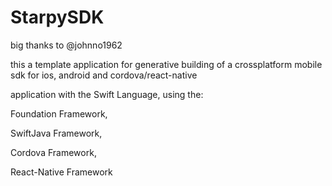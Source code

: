 # StarpySDK

big thanks to @johnno1962

this a template application for generative building of a crossplatform mobile sdk for ios, android and cordova/react-native

application with the Swift Language, using the: 

Foundation Framework, 

SwiftJava Framework, 

Cordova Framework,

React-Native Framework
